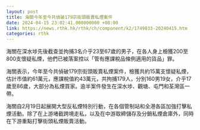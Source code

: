 ```yaml
---
layout: post
title: 海關今年至今共偵破179宗街頭販賣私煙案件
date: 2024-04-15 23:02:41.000000000 +08:00
link: https://news.rthk.hk/rthk/ch/component/k2/1749033-20240415.htm
categories: rthk
---
```


海關在深水埗先後截查並拘捕3名介乎23至67歲的男子，在各人身上檢獲200至800支懷疑私煙，他們已被落案控以「管有應課稅品條例適用的貨品」罪。

海關表示，今年至今共偵破179宗街頭販賣私煙案件，檢獲共約15萬支懷疑私煙，估計市值約61萬元，應課稅值約43萬元，共拘捕179人，分別160男19女，介乎17歲至86歲，大部分為私煙買家。逾半案件發生在深水埗、觀塘、屯門和荃灣區一帶。

海關自2月19日起展開大型反私煙特別行動，在各個管制站和全港各區加強打擊私煙活動。除了在上游堵截跨境走私，以及在中游取締儲存及分銷私煙倉庫外，同時在下游重點打擊街頭私煙販賣活動。
